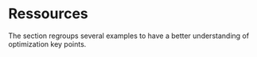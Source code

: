 # Ressources
The section regroups several examples to have a better understanding of optimization key points.

```{tableofcontents}
```
